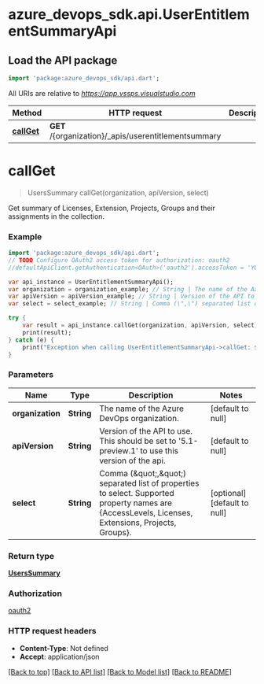 # azure_devops_sdk.api.UserEntitlementSummaryApi

## Load the API package
```dart
import 'package:azure_devops_sdk/api.dart';
```

All URIs are relative to *https://app.vssps.visualstudio.com*

Method | HTTP request | Description
------------- | ------------- | -------------
[**callGet**](UserEntitlementSummaryApi.md#callGet) | **GET** /{organization}/_apis/userentitlementsummary | 


# **callGet**
> UsersSummary callGet(organization, apiVersion, select)



Get summary of Licenses, Extension, Projects, Groups and their assignments in the collection.

### Example 
```dart
import 'package:azure_devops_sdk/api.dart';
// TODO Configure OAuth2 access token for authorization: oauth2
//defaultApiClient.getAuthentication<OAuth>('oauth2').accessToken = 'YOUR_ACCESS_TOKEN';

var api_instance = UserEntitlementSummaryApi();
var organization = organization_example; // String | The name of the Azure DevOps organization.
var apiVersion = apiVersion_example; // String | Version of the API to use.  This should be set to '5.1-preview.1' to use this version of the api.
var select = select_example; // String | Comma (\",\") separated list of properties to select. Supported property names are {AccessLevels, Licenses, Extensions, Projects, Groups}.

try { 
    var result = api_instance.callGet(organization, apiVersion, select);
    print(result);
} catch (e) {
    print("Exception when calling UserEntitlementSummaryApi->callGet: $e\n");
}
```

### Parameters

Name | Type | Description  | Notes
------------- | ------------- | ------------- | -------------
 **organization** | **String**| The name of the Azure DevOps organization. | [default to null]
 **apiVersion** | **String**| Version of the API to use.  This should be set to &#39;5.1-preview.1&#39; to use this version of the api. | [default to null]
 **select** | **String**| Comma (\&quot;,\&quot;) separated list of properties to select. Supported property names are {AccessLevels, Licenses, Extensions, Projects, Groups}. | [optional] [default to null]

### Return type

[**UsersSummary**](UsersSummary.md)

### Authorization

[oauth2](../README.md#oauth2)

### HTTP request headers

 - **Content-Type**: Not defined
 - **Accept**: application/json

[[Back to top]](#) [[Back to API list]](../README.md#documentation-for-api-endpoints) [[Back to Model list]](../README.md#documentation-for-models) [[Back to README]](../README.md)

